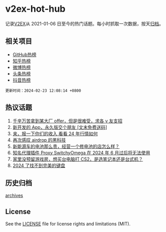 # v2ex-hot-hub

 记录[V2EX](https://www.v2ex.com/)从 2021-01-06 日至今的热门话题。每小时抓取一次数据，按天[归档](archives)。
 
 ## 相关项目

- [GitHub热榜](https://github.com/lonnyzhang423/github-hot-hub)
- [知乎热榜](https://github.com/lonnyzhang423/zhihu-hot-hub)
- [微博热榜](https://github.com/lonnyzhang423/weibo-hot-hub)
- [头条热榜](https://github.com/lonnyzhang423/toutiao-hot-hub)
- [抖音热榜](https://github.com/lonnyzhang423/douyin-hot-hub)


 `更新时间：2024-02-23 12:08:14 +0800`

## 热议话题

1. [千辛万苦拿到某大厂 offer，但是很难受，求各 v 友支招](https://www.v2ex.com/t/1017736)
1. [新开发的 App，永久版交个朋友 [文末免费送码]](https://www.v2ex.com/t/1017611)
1. [来，报一下你们的收入,看看 24 年行情如何](https://www.v2ex.com/t/1017616)
1. [再次感叹 airdrop 的黑科技](https://www.v2ex.com/t/1017486)
1. [新能源车的电池那么贵，经营一个修电池的店怎么样？](https://www.v2ex.com/t/1017490)
1. [知名代理插件 Proxy SwitchyOmega 在 2024 年 6 月过后将无法使用](https://www.v2ex.com/t/1017572)
1. [家里没预留游戏房，想买台电脑打 CS2，是选笔记本还是台式机？](https://www.v2ex.com/t/1017509)
1. [2024 了找不到完美的键盘](https://www.v2ex.com/t/1017710)

## 历史归档

[archives](archives)

## License

See the [LICENSE](LICENSE) file for license rights and limitations (MIT).

